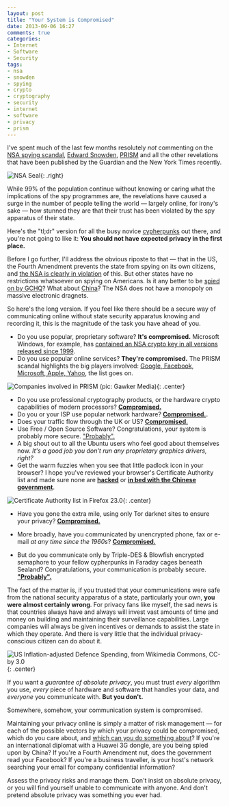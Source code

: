 ```yaml
---
layout: post
title: "Your System is Compromised"
date: 2013-09-06 16:27
comments: true
categories:
- Internet
- Software
- Security
tags: 
- nsa
- snowden
- spying
- crypto
- cryptography
- security
- internet
- software
- privacy
- prism
---
```


I've spent much of the last few months resolutely *not* commenting on the [NSA spying scandal](https://en.wikipedia.org/wiki/2013_mass_surveillance_disclosures), [Edward Snowden](https://en.wikipedia.org/wiki/Edward_Snowden), [PRISM](https://en.wikipedia.org/wiki/PRISM) and all the other revelations that have been published by the Guardian and the New York Times recently.

![NSA Seal](https://upload.wikimedia.org/wikipedia/commons/thumb/0/04/National_Security_Agency.svg/240px-National_Security_Agency.svg.png){: .right}

While 99% of the population continue without knowing or caring what the implications of the spy programmes are, the revelations have caused a surge in the number of people telling the world &mdash; largely online, for irony's sake &mdash; how stunned they are that their trust has been violated by the spy apparatus of their state.

Here's the "tl;dr" version for all the busy novice [cypherpunks](https://en.wikipedia.org/wiki/Cypherpunk) out there, and you're not going to like it: **You should not have expected privacy in the first place.**

Before I go further, I'll address the obvious riposte to that &mdash; that in the US, the Fourth Amendment prevents the state from spying on its own citizens, and [the NSA is clearly in violation](http://www.wired.com/dangerroom/2012/07/surveillance-spirit-law/) of this. But other states have no restrictions whatsoever on spying on Americans. Is it any better to be [spied on by GCHQ](http://www.theguardian.com/world/2013/aug/02/gchq-spy-agency-nsa-snowden)? What about [China](https://en.wikipedia.org/wiki/Chinese_intelligence_operations_in_the_United_States#Cyber_warfare)? The NSA does not have a monopoly on massive electronic dragnets.

So here's the long version. If you feel like there should be a secure way of communicating online without state security apparatus knowing and recording it, this is the magnitude of the task you have ahead of you.

* Do you use popular, proprietary software? **It's compromised.** Microsoft Windows, for example, has [contained an NSA crypto key in all versions released since 1999](http://www.heise.de/tp/artikel/5/5263/1.html).
* Do you use popular online services? **They're compromised.** The PRISM scandal highlights the big players involved: [Google, Facebook, Microsoft, Apple, Yahoo](https://en.wikipedia.org/wiki/File:PRISM_Collection_Details.jpg), the list goes on.

![Companies involved in PRISM (pic: Gawker Media)](http://img.gawkerassets.com/img/18q38gyuqtgufjpg/ku-bigpic.jpg){: .center}

* Do you use professional cryptography products, or the hardware crypto capabilities of modern processors? **[Compromised.](http://www.bit-tech.net/news/bits/2013/09/06/snowden-backdoors/1)**
* Do you or your ISP use popular network hardware? **[Compromised.](http://www.reuters.com/article/2013/07/19/us-huawei-security-idUSBRE96I06I20130719).** 
* Does your traffic flow through the UK or US? **[Compromised.](http://www.theguardian.com/uk/2013/jun/21/gchq-cables-secret-world-communications-nsa)**
* Use Free / Open Source Software? Congratulations, your system is probably more secure. ["Probably".](http://www.debian.org/security/2008/dsa-1571)
* A big shout out to all the Ubuntu users who feel good about themselves now. *It's a good job you don't run any proprietary graphics drivers, right?*
* Get the warm fuzzies when you see that little padlock icon in your browser? I hope you've reviewed your browser's Certificate Authority list and made sure none are **[hacked](http://threatpost.com/final-report-diginotar-hack-shows-total-compromise-ca-servers-103112/77170)** or **[in bed with the Chinese government](https://freedom-to-tinker.com/blog/felten/mozilla-debates-whether-trust-chinese-ca/)**.

![Certificate Authority list in Firefox 23.0](https://files.ianrenton.com/sites/blog/2013/09/firefox-ca-list.png){: .center}

* Have you gone the extra mile, using only Tor darknet sites to ensure your privacy? **[Compromised.](http://yro.slashdot.org/story/13/08/04/2054208/half-of-tor-sites-compromised-including-tormail)**
* More broadly, have you communicated by unencrypted phone, fax or e-mail *at any time since the 1960s*? **[Compromised.](https://en.wikipedia.org/wiki/ECHELON)**

* But do you communicate only by Triple-DES & Blowfish encrypted semaphore to your fellow cypherpunks in Faraday cages beneath Sealand? Congratulations, your communication is probably secure. **["Probably".](http://www.pcpro.co.uk/news/security/384007/the-nsa-has-cracked-internet-encryption)**

The fact of the matter is, if you trusted that your communications were safe from the national security apparatus of a state, particularly your own, **you were almost certainly wrong**. For privacy fans like myself, the sad news is that countries always have and always will invest vast amounts of time and money on building and maintaining their surveillance capabilities. Large companies will always be given incentives or demands to assist the state in which they operate. And there is very little that the individual privacy-conscious citizen can do about it.

![US Inflation-adjusted Defence Spending, from Wikimedia Commons, CC-by 3.0](https://upload.wikimedia.org/wikipedia/commons/thumb/8/86/InflationAdjustedDefenseSpending.PNG/640px-InflationAdjustedDefenseSpending.PNG){: .center}

If you want a *guarantee of absolute privacy*, you must trust *every* algorithm you use, *every* piece of hardware and software that handles your data, and *everyone* you communicate with. **But you don't.**

Somewhere, somehow, your communication system is compromised.

Maintaining your privacy online is simply a matter of risk management &mdash; for each of the possible vectors by which your privacy could be compromised, which do you care about, and [which can you do something about](http://www.theguardian.com/world/2013/sep/05/nsa-how-to-remain-secure-surveillance)? If you're an international diplomat with a Huawei 3G dongle, are you being spied upon by China? If you're a Fourth Amendment nut, does the government read your Facebook? If you're a business traveller, is your host's network searching your email for company confidential information?

Assess the privacy risks and manage them. Don't insist on absolute privacy, or you will find yourself unable to communicate with anyone. And don't pretend absolute privacy was something you ever had.
